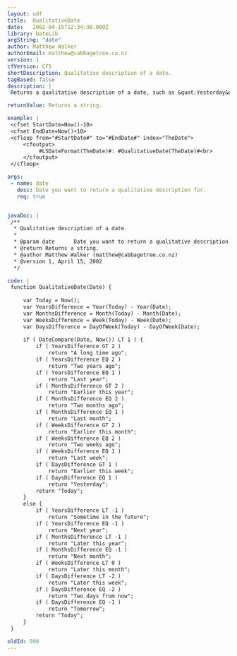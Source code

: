 ```yaml
---
layout: udf
title:  QualitativeDate
date:   2002-04-15T12:34:30.000Z
library: DateLib
argString: "date"
author: Matthew Walker
authorEmail: matthew@cabbagetree.co.nz
version: 1
cfVersion: CF5
shortDescription: Qualitative description of a date.
tagBased: false
description: |
 Returns a qualitative description of a date, such as &quot;Yesterday&quot; or &quot;Later this month&quot;.

returnValue: Returns a string.

example: |
 <cfset StartDate=Now()-10>
 <cfset EndDate=Now()+10>
 <cfloop from="#StartDate#" to="#EndDate#" index="TheDate">
     <cfoutput>
          #LSDateFormat(TheDate)#: #QualitativeDate(TheDate)#<br>
     </cfoutput>
 </cfloop>

args:
 - name: date
   desc: Date you want to return a qualitative description for.
   req: true


javaDoc: |
 /**
  * Qualitative description of a date.
  * 
  * @param date      Date you want to return a qualitative description for. 
  * @return Returns a string. 
  * @author Matthew Walker (matthew@cabbagetree.co.nz) 
  * @version 1, April 15, 2002 
  */

code: |
 function QualitativeDate(Date) {
 
     var Today = Now();
     var YearsDifference = Year(Today) - Year(Date);
     var MonthsDifference = Month(Today) - Month(Date);
     var WeeksDifference = Week(Today) - Week(Date);
     var DaysDifference = DayOfWeek(Today) - DayOfWeek(Date);
     
     if ( DateCompare(Date, Now()) LT 1 ) {
         if ( YearsDifference GT 2 )
             return "A long time ago";
         if ( YearsDifference EQ 2 )
             return "Two years ago";
         if ( YearsDifference EQ 1 )
             return "Last year";
         if ( MonthsDifference GT 2 )
             return "Earlier this year";
         if ( MonthsDifference EQ 2 )
             return "Two months ago";
         if ( MonthsDifference EQ 1 )
             return "Last month";
         if ( WeeksDifference GT 2 )
             return "Earlier this month";
         if ( WeeksDifference EQ 2 )
             return "Two weeks ago";
         if ( WeeksDifference EQ 1 )
             return "Last week";    
         if ( DaysDifference GT 1 )
             return "Earlier this week";
         if ( DaysDifference EQ 1 )
             return "Yesterday";    
         return "Today";
     }        
     else {
         if ( YearsDifference LT -1 )
             return "Sometime in the future";
         if ( YearsDifference EQ -1 )
             return "Next year";
         if ( MonthsDifference LT -1 )
             return "Later this year";
         if ( MonthsDifference EQ -1 )
             return "Next month";
         if ( WeeksDifference LT 0 )
             return "Later this month";
         if ( DaysDifference LT -2 )
             return "Later this week";
         if ( DaysDifference EQ -2 )
             return "Two days from now";
         if ( DaysDifference EQ -1 )
             return "Tomorrow";    
         return "Today";    
     }        
 }

oldId: 590
---
```


